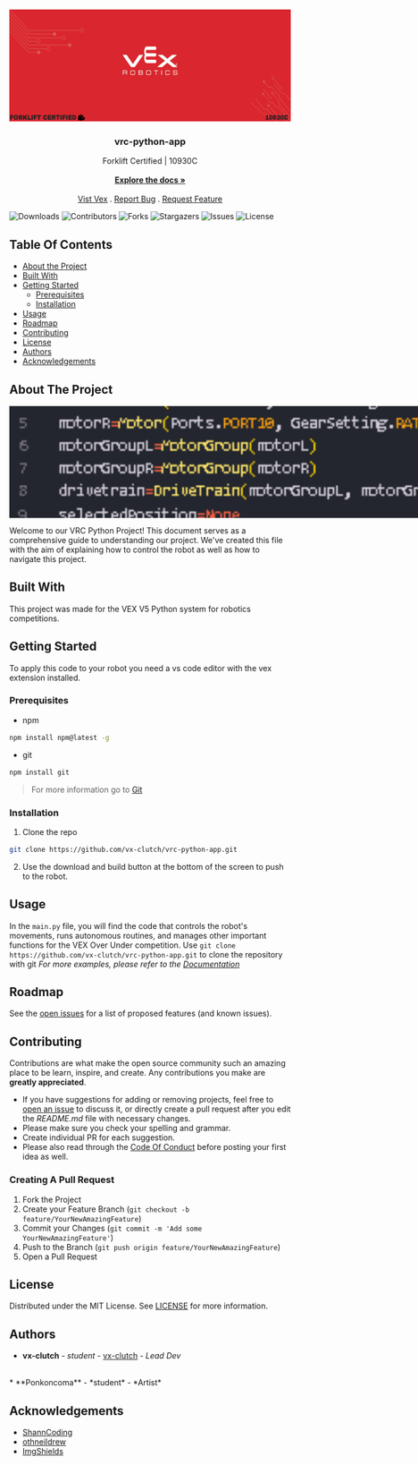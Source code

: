 <br/>
<p align="center">
  <a href="https://github.com/vx-clutch/vrc-python-app">
    <img src="/images/logo.png" alt="Logo" width="1000" height="200">
  </a>

  <h3 align="center">vrc-python-app</h3>

  <p align="center">
    Forklift Certified | 10930C
    <br/>
    <br/>
    <a href="https://github.com/vx-clutch/vrc-python-app/wiki"><strong>Explore the docs »</strong></a>
    <br/>
    <br/>
    <a href="https://www.vexrobotics.com">Vist Vex</a>
    .
    <a href="https://github.com/vx-clutch/vrc-python-app/issues">Report Bug</a>
    .
    <a href="https://github.com/vx-clutch/vrc-python-app/issues">Request Feature</a>
  </p>
</p>

![Downloads](https://img.shields.io/github/downloads/vx-clutch/vrc-python-app/total) ![Contributors](https://img.shields.io/github/contributors/vx-clutch/vrc-python-app?color=dark-green) ![Forks](https://img.shields.io/github/forks/vx-clutch/vrc-python-app?style=social) ![Stargazers](https://img.shields.io/github/stars/vx-clutch/vrc-python-app?style=social) ![Issues](https://img.shields.io/github/issues/vx-clutch/vrc-python-app) ![License](https://img.shields.io/github/license/vx-clutch/vrc-python-app) 

## Table Of Contents

* [About the Project](#about-the-project)
* [Built With](#built-with)
* [Getting Started](#getting-started)
  * [Prerequisites](#prerequisites)
  * [Installation](#installation)
* [Usage](#usage)
* [Roadmap](#roadmap)
* [Contributing](#contributing)
* [License](#license)
* [Authors](#authors)
* [Acknowledgements](#acknowledgements)

## About The Project

<div style="width: 1000px; height: 200px; overflow: hidden;">
  <img src="/images/screenshot.png" alt="screen shot" style="width: 1000px; height: 200px; object-fit: cover;">
</div>

Welcome to our VRC Python Project! This document serves as a comprehensive guide to understanding our project. We've created this file with the aim of explaining how to control the robot as well as how to navigate this project.

## Built With

This project was made for the VEX  V5 Python system for robotics competitions.

## Getting Started

To apply this code to your robot you need a vs code editor with the vex extension installed.

### Prerequisites

* npm

```sh
npm install npm@latest -g
```
* git

```sh
npm install git
```
> For more information go to [Git](https://git-scm.com/book/en/v2/Getting-Started-Installing-Git)
### Installation

1. Clone the repo

```sh
git clone https://github.com/vx-clutch/vrc-python-app.git
```

2. Use the download and build button at the bottom of the screen to push to the robot.

## Usage

In the `main.py` file, you will find the code that controls the robot's movements, runs autonomous routines, and manages other important functions for the VEX Over Under competition. Use `git clone https://github.com/vx-clutch/vrc-python-app.git` to clone the repository with git
_For more examples, please refer to the [Documentation](https://example.com)_

## Roadmap

See the [open issues](https://github.com/vx-clutch/vrc-python-app/issues) for a list of proposed features (and known issues).

## Contributing

Contributions are what make the open source community such an amazing place to be learn, inspire, and create. Any contributions you make are **greatly appreciated**.
* If you have suggestions for adding or removing projects, feel free to [open an issue](https://github.com/vx-clutch/vrc-python-app/issues/new) to discuss it, or directly create a pull request after you edit the *README.md* file with necessary changes.
* Please make sure you check your spelling and grammar.
* Create individual PR for each suggestion.
* Please also read through the [Code Of Conduct](https://github.com/vx-clutch/vrc-python-app/blob/main/CODE_OF_CONDUCT.md) before posting your first idea as well.

### Creating A Pull Request

1. Fork the Project
2. Create your Feature Branch (`git checkout -b feature/YourNewAmazingFeature`)
3. Commit your Changes (`git commit -m 'Add some YourNewAmazingFeature'`)
4. Push to the Branch (`git push origin feature/YourNewAmazingFeature`)
5. Open a Pull Request

## License

Distributed under the MIT License. See [LICENSE](https://github.com/vx-clutch/vrc-python-app/blob/main/LICENSE) for more information.

## Authors

* **vx-clutch** - *student* - [vx-clutch](https://github.com/vx-clutch/) - *Lead Dev*
<br/>
* **Ponkoncoma** - *student* - *Artist*

## Acknowledgements

* [ShannCoding](https://github.com/ShaanCoding/)
* [othneildrew](https://github.com/othneildrew)
* [ImgShields](https://shields.io/)
